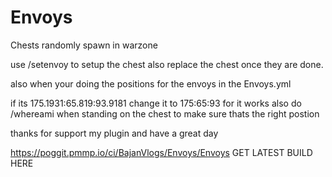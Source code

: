 # Envoys
Chests randomly spawn in warzone

use /setenvoy to setup the chest also replace the chest once they are done.


also when your doing the positions for the envoys in the Envoys.yml

if its 175.1931:65.819:93.9181
change it to 175:65:93
for it works also do /whereami when standing on the chest to make sure thats the right postion

thanks for support my plugin and have a great day


https://poggit.pmmp.io/ci/BajanVlogs/Envoys/Envoys
GET LATEST BUILD HERE
